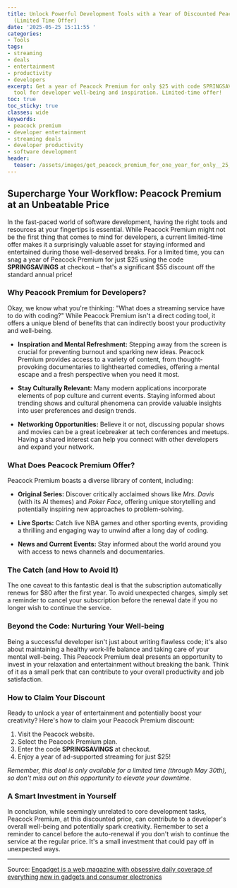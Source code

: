 ```yaml
---
title: Unlock Powerful Development Tools with a Year of Discounted Peacock Premium
  (Limited Time Offer)
date: '2025-05-25 15:11:55 '
categories:
- Tools
tags:
- streaming
- deals
- entertainment
- productivity
- developers
excerpt: Get a year of Peacock Premium for only $25 with code SPRINGSAVINGS. A surprising
  tool for developer well-being and inspiration. Limited-time offer!
toc: true
toc_sticky: true
classes: wide
keywords:
- peacock premium
- developer entertainment
- streaming deals
- developer productivity
- software development
header:
  teaser: /assets/images/get_peacock_premium_for_one_year_for_only__25_20250525151155.jpg
---
```


## Supercharge Your Workflow: Peacock Premium at an Unbeatable Price

In the fast-paced world of software development, having the right tools and resources at your fingertips is essential. While Peacock Premium might not be the first thing that comes to mind for developers, a current limited-time offer makes it a surprisingly valuable asset for staying informed and entertained during those well-deserved breaks. For a limited time, you can snag a year of Peacock Premium for just $25 using the code **SPRINGSAVINGS** at checkout – that's a significant $55 discount off the standard annual price!

### Why Peacock Premium for Developers?

Okay, we know what you're thinking: "What does a streaming service have to do with coding?" While Peacock Premium isn't a direct coding tool, it offers a unique blend of benefits that can indirectly boost your productivity and well-being.

*   **Inspiration and Mental Refreshment:** Stepping away from the screen is crucial for preventing burnout and sparking new ideas. Peacock Premium provides access to a variety of content, from thought-provoking documentaries to lighthearted comedies, offering a mental escape and a fresh perspective when you need it most.

*   **Stay Culturally Relevant:** Many modern applications incorporate elements of pop culture and current events. Staying informed about trending shows and cultural phenomena can provide valuable insights into user preferences and design trends.

*   **Networking Opportunities:** Believe it or not, discussing popular shows and movies can be a great icebreaker at tech conferences and meetups. Having a shared interest can help you connect with other developers and expand your network.

### What Does Peacock Premium Offer?

Peacock Premium boasts a diverse library of content, including:

*   **Original Series:** Discover critically acclaimed shows like *Mrs. Davis* (with its AI themes) and *Poker Face*, offering unique storytelling and potentially inspiring new approaches to problem-solving.

*   **Live Sports:** Catch live NBA games and other sporting events, providing a thrilling and engaging way to unwind after a long day of coding.

*   **News and Current Events:** Stay informed about the world around you with access to news channels and documentaries.

### The Catch (and How to Avoid It)

The one caveat to this fantastic deal is that the subscription automatically renews for $80 after the first year. To avoid unexpected charges, simply set a reminder to cancel your subscription before the renewal date if you no longer wish to continue the service.

### Beyond the Code: Nurturing Your Well-being

Being a successful developer isn't just about writing flawless code; it's also about maintaining a healthy work-life balance and taking care of your mental well-being. This Peacock Premium deal presents an opportunity to invest in your relaxation and entertainment without breaking the bank. Think of it as a small perk that can contribute to your overall productivity and job satisfaction.

### How to Claim Your Discount

Ready to unlock a year of entertainment and potentially boost your creativity? Here's how to claim your Peacock Premium discount:

1.  Visit the Peacock website.
2.  Select the Peacock Premium plan.
3.  Enter the code **SPRINGSAVINGS** at checkout.
4.  Enjoy a year of ad-supported streaming for just $25!

*Remember, this deal is only available for a limited time (through May 30th), so don't miss out on this opportunity to elevate your downtime.* 

### A Smart Investment in Yourself

In conclusion, while seemingly unrelated to core development tasks, Peacock Premium, at this discounted price, can contribute to a developer's overall well-being and potentially spark creativity. Remember to set a reminder to cancel before the auto-renewal if you don't wish to continue the service at the regular price. It's a small investment that could pay off in unexpected ways.


---

Source: [Engadget is a web magazine with obsessive daily coverage of everything new in gadgets and consumer electronics](https://www.engadget.com/deals/get-peacock-premium-for-one-year-for-only-25-163231269.html?src=rss)